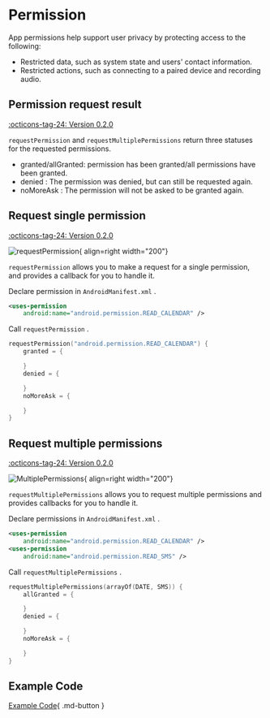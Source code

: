# Permission

App permissions help support user privacy by protecting access to the following:

- Restricted data, such as system state and users' contact information.
- Restricted actions, such as connecting to a paired device and recording audio.

## Permission request result 

[:octicons-tag-24: Version 0.2.0](https://ave.entropy2020.cn/version/tools/#020)

`requestPermission` and `requestMultiplePermissions` return three statuses for the requested permissions.

- granted/allGranted: permission has been granted/all permissions have been granted.
- denied : The permission was denied, but can still be requested again.
- noMoreAsk : The permission will not be asked to be granted again.

## Request single permission

[:octicons-tag-24: Version 0.2.0](https://ave.entropy2020.cn/version/tools/#020)

![requestPermission](../img/permission.jpg){ align=right width="200"}

`requestPermission` allows you to make a request for a single permission, and provides a callback for you to handle it.

Declare permission in `AndroidManifest.xml` .

```xml
<uses-permission 
    android:name="android.permission.READ_CALENDAR" />
```

Call `requestPermission` .

```kotlin
requestPermission("android.permission.READ_CALENDAR") {
    granted = {

    }
    denied = {

    }
    noMoreAsk = {

    }
}
```

## Request multiple permissions

[:octicons-tag-24: Version 0.2.0](https://ave.entropy2020.cn/version/tools/#020)

![MultiplePermissions](../img/multiple_permissions.gif){ align=right width="200"}

`requestMultiplePermissions` allows you to request multiple permissions and provides callbacks for you to handle it.

Declare permissions in `AndroidManifest.xml` .

```xml
<uses-permission 
    android:name="android.permission.READ_CALENDAR" />
<uses-permission 
    android:name="android.permission.READ_SMS" />
```

Call `requestMultiplePermissions` .

```kotlin
requestMultiplePermissions(arrayOf(DATE, SMS)) {
    allGranted = {

    }
    denied = {

    }
    noMoreAsk = {

    }
}
```

## Example Code

[Example Code](https://github.com/SakurajimaMaii/Android-Vast-Extension/blob/develop/app/src/main/kotlin/com/ave/vastgui/app/activity/PermissionActivity.kt){ .md-button }
